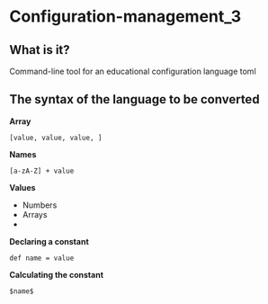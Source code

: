 # Configuration-management_3

## What is it?
Command-line tool for an educational configuration
language toml

## The syntax of the language to be converted

**Array**
```
[value, value, value, ]
```

**Names**
```
[a-zA-Z] + value
```

**Values**
- Numbers
- Arrays
- 
**Declaring a constant**

```
def name = value
```

**Calculating the constant**

```
$name$
```
